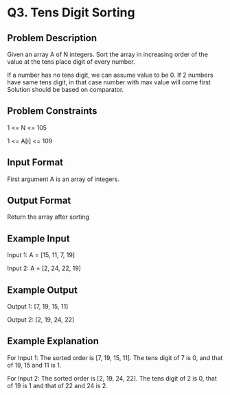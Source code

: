 # Q3. Tens Digit Sorting
## Problem Description
Given an array A of N integers. Sort the array in increasing order of the value at the tens place digit of every number.

If a number has no tens digit, we can assume value to be 0.
If 2 numbers have same tens digit, in that case number with max value will come first
Solution should be based on comparator.

## Problem Constraints
1 <= N <= 105

1 <= A[i] <= 109

## Input Format
First argument A is an array of integers.

## Output Format
Return the array after sorting

## Example Input
Input 1:
A = [15, 11, 7, 19]

Input 2:
A = [2, 24, 22, 19]

## Example Output
Output 1:
[7, 19, 15, 11]

Output 2:
[2, 19, 24, 22]

## Example Explanation
For Input 1:
The sorted order is [7, 19, 15, 11]. The tens digit of 7 is 0, 
and that of 19, 15 and 11 is 1.

For Input 2:
The sorted order is [2, 19, 24, 22]. The tens digit of 2 is 0, 
that of 19 is 1 and that of 22 and 24 is 2.
